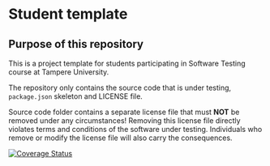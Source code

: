 # Student template

## Purpose of this repository

This is a project template for students participating in Software Testing course
at Tampere University.

The repository only contains the source code that is under testing, `package.json` skeleton
and LICENSE file.

Source code folder contains a separate license file that must **NOT** be removed under any circumstances!
Removing this license file directly violates terms and conditions of the software under testing.
Individuals who remove or modify the license file will also carry the consequences.

[![Coverage Status](https://coveralls.io/repos/github/eznt/COMP.SE.200-2024-2025-1/badge.svg?branch=main)](https://coveralls.io/github/eznt/COMP.SE.200-2024-2025-1?branch=main)